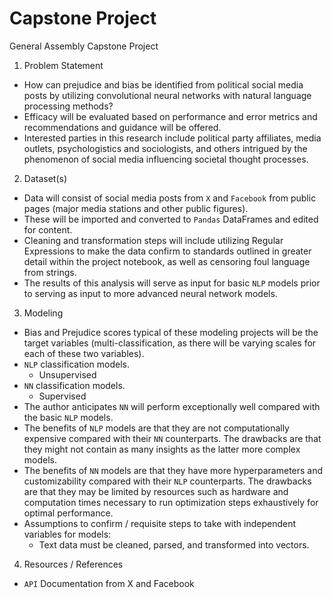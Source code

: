 # Capstone Project
General Assembly Capstone Project

1. Problem Statement
- How can prejudice and bias be identified from political social media posts by utilizing convolutional neural networks with natural language processing methods? 
- Efficacy will be evaluated based on performance and error metrics and recommendations and guidance will be offered. 
- Interested parties in this research include political party affiliates, media outlets, psychologistics and sociologists, and others intrigued by the phenomenon of social media influencing societal thought processes. 

2. Dataset(s)
- Data will consist of social media posts from `X` and `Facebook` from public pages (major media stations and other public figures).
- These will be imported and converted to `Pandas` DataFrames and edited for content. 
- Cleaning and transformation steps will include utilizing Regular Expressions to make the data confirm to standards outlined in greater detail within the project notebook, as well as censoring foul language from strings. 
- The results of this analysis will serve as input for basic `NLP` models prior to serving as input to more advanced neural network models.

3. Modeling
- Bias and Prejudice scores typical of these modeling projects will be the target variables (multi-classification, as there will be varying scales for each of these two variables).
- `NLP` classification models.
  - Unsupervised
- `NN` classification models.
  -  Supervised
- The author anticipates `NN` will perform exceptionally well compared with the basic `NLP` models. 
- The benefits of `NLP` models are that they are not computationally expensive compared with their `NN` counterparts. The drawbacks are that they might not contain as many insights as the latter more complex models.
- The benefits of `NN` models are that they have more hyperparameters and customizability compared with their `NLP` counterparts. The drawbacks are that they may be limited by resources such as hardware and computation times necessary to run optimization steps exhaustively for optimal performance. 
- Assumptions to confirm / requisite steps to take with independent variables for models:
  - Text data must be cleaned, parsed, and transformed into vectors.

4. Resources / References
- `API` Documentation from X and Facebook

